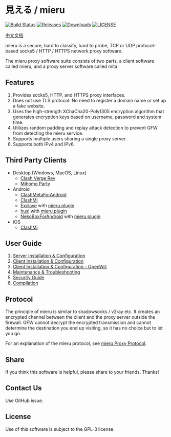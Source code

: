 # 見える / mieru

[![Build Status](https://github.com/enfein/mieru/actions/workflows/ci.yaml/badge.svg)](https://github.com/enfein/mieru/actions/workflows/ci.yaml)
[![Releases](https://img.shields.io/github/release/enfein/mieru/all.svg?style=flat)](https://github.com/enfein/mieru/releases)
[![Downloads](https://img.shields.io/github/downloads/enfein/mieru/total.svg?style=flat)](https://github.com/enfein/mieru/releases)
[![LICENSE](https://img.shields.io/github/license/enfein/mieru.svg?style=flat)](./LICENSE)

[中文文档](https://github.com/QubitPi/mieru/blob/master/README.zh_CN.md)

mieru is a secure, hard to classify, hard to probe, TCP or UDP protocol-based socks5 / HTTP / HTTPS network proxy software.

The mieru proxy software suite consists of two parts, a client software called mieru, and a proxy server software called mita.

## Features

1. Provides socks5, HTTP, and HTTPS proxy interfaces.
1. Does not use TLS protocol. No need to register a domain name or set up a fake website.
1. Uses the high-strength XChaCha20-Poly1305 encryption algorithm that generates encryption keys based on username, password and system time.
1. Utilizes random padding and replay attack detection to prevent GFW from detecting the mieru service.
1. Supports multiple users sharing a single proxy server.
1. Supports both IPv4 and IPv6.

## Third Party Clients

- Desktop (Windows, MacOS, Linux)
  - [Clash Verge Rev](https://www.clashverge.dev/)
  - [Mihomo Party](https://mihomo.party/)
- Android
  - [ClashMetaForAndroid](https://github.com/MetaCubeX/ClashMetaForAndroid)
  - [ClashMi](https://clashmi.app/)
  - [Exclave](https://github.com/dyhkwong/Exclave) with [mieru plugin](https://github.com/dyhkwong/Exclave/releases?q=mieru-plugin)
  - [husi](https://github.com/xchacha20-poly1305/husi) with [mieru plugin](https://github.com/xchacha20-poly1305/husi/releases?q=plugin-mieru)
  - [NekoBoxForAndroid](https://github.com/MatsuriDayo/NekoBoxForAndroid) with [mieru plugin](https://github.com/enfein/NekoBoxPlugins)
- iOS
  - [ClashMi](https://clashmi.app/)

## User Guide

1. [Server Installation & Configuration](https://mieru.qubitpi.org/server-install.md)
1. [Client Installation & Configuration](https://mieru.qubitpi.org/client-install.md)
1. [Client Installation & Configuration - OpenWrt](https://mieru.qubitpi.org/client-install-openwrt.md)
1. [Maintenance & Troubleshooting](https://mieru.qubitpi.org/operation.md)
1. [Security Guide](https://mieru.qubitpi.org/security.md)
1. [Compilation](https://mieru.qubitpi.org/compile.md)

## Protocol

The principle of mieru is similar to shadowsocks / v2ray etc. It creates an encrypted channel between the client and the proxy server outside the firewall. GFW cannot decrypt the encrypted transmission and cannot determine the destination you end up visiting, so it has no choice but to let you go.

For an explanation of the mieru protocol, see [mieru Proxy Protocol](https://mieru.qubitpi.org/protocol.md).

## Share

If you think this software is helpful, please share to your friends. Thanks!

## Contact Us

Use GitHub issue.

## License

Use of this software is subject to the GPL-3 license.
